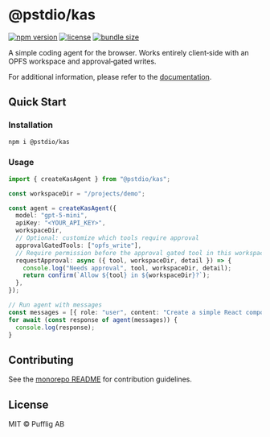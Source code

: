 # @pstdio/kas

[![npm version](https://img.shields.io/npm/v/@pstdio/kas.svg?color=blue)](https://www.npmjs.com/package/@pstdio/kas)
[![license](https://img.shields.io/npm/l/@pstdio/kas)](https://github.com/pufflyai/kaset/blob/main/LICENSE)
[![bundle size](https://img.shields.io/bundlephobia/minzip/%40pstdio%2Fkas)](https://bundlephobia.com/package/%40pstdio%2Fkas)

A simple coding agent for the browser. Works entirely client‑side with an OPFS workspace and approval‑gated writes.

For additional information, please refer to the [documentation](https://pufflyai.github.io/kaset/packages/kas).

## Quick Start

### Installation

```bash
npm i @pstdio/kas
```

### Usage

```ts
import { createKasAgent } from "@pstdio/kas";

const workspaceDir = "/projects/demo";

const agent = createKasAgent({
  model: "gpt-5-mini",
  apiKey: "<YOUR_API_KEY>",
  workspaceDir,
  // Optional: customize which tools require approval
  approvalGatedTools: ["opfs_write"],
  // Require permission before the approval gated tool in this workspace
  requestApproval: async ({ tool, workspaceDir, detail }) => {
    console.log("Needs approval", tool, workspaceDir, detail);
    return confirm(`Allow ${tool} in ${workspaceDir}?`);
  },
});

// Run agent with messages
const messages = [{ role: "user", content: "Create a simple React component" }];
for await (const response of agent(messages)) {
  console.log(response);
}
```

## Contributing

See the [monorepo README](https://github.com/pufflyai/kaset#readme) for contribution guidelines.

## License

MIT © Pufflig AB
